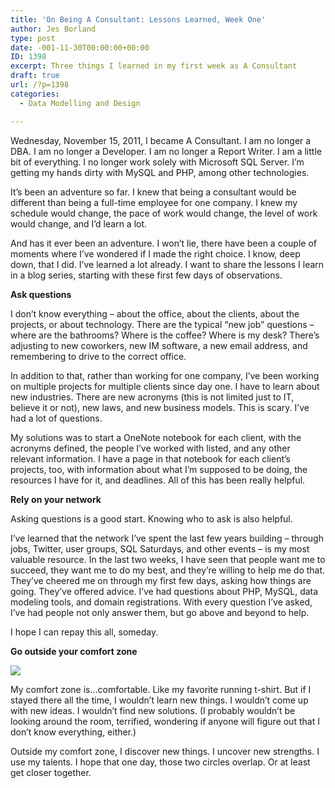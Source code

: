 ```yaml
---
title: 'On Being A Consultant: Lessons Learned, Week One'
author: Jes Borland
type: post
date: -001-11-30T00:00:00+00:00
ID: 1398
excerpt: Three things I learned in my first week as A Consultant
draft: true
url: /?p=1398
categories:
  - Data Modelling and Design

---
```

Wednesday, November 15, 2011, I became A Consultant. I am no longer a DBA. I am no longer a Developer. I am no longer a Report Writer. I am a little bit of everything. I no longer work solely with Microsoft SQL Server. I&#8217;m getting my hands dirty with MySQL and PHP, among other technologies. 

It&#8217;s been an adventure so far. I knew that being a consultant would be different than being a full-time employee for one company. I knew my schedule would change, the pace of work would change, the level of work would change, and I&#8217;d learn a lot. 

And has it ever been an adventure. I won&#8217;t lie, there have been a couple of moments where I&#8217;ve wondered if I made the right choice. I know, deep down, that I did. I&#8217;ve learned a lot already. I want to share the lessons I learn in a blog series, starting with these first few days of observations. 

**Ask questions** 

I don&#8217;t know everything &#8211; about the office, about the clients, about the projects, or about technology. There are the typical &#8220;new job&#8221; questions &#8211; where are the bathrooms? Where is the coffee? Where is my desk? There&#8217;s adjusting to new coworkers, new IM software, a new email address, and remembering to drive to the correct office. 

In addition to that, rather than working for one company, I&#8217;ve been working on multiple projects for multiple clients since day one. I have to learn about new industries. There are new acronyms (this is not limited just to IT, believe it or not), new laws, and new business models. This is scary. I&#8217;ve had a lot of questions. 

My solutions was to start a OneNote notebook for each client, with the acronyms defined, the people I&#8217;ve worked with listed, and any other relevant information. I have a page in that notebook for each client&#8217;s projects, too, with information about what I&#8217;m supposed to be doing, the resources I have for it, and deadlines. All of this has been really helpful. 

**Rely on your network** 

Asking questions is a good start. Knowing who to ask is also helpful. 

I&#8217;ve learned that the network I&#8217;ve spent the last few years building &#8211; through jobs, Twitter, user groups, SQL Saturdays, and other events &#8211; is my most valuable resource. In the last two weeks, I have seen that people want me to succeed, they want me to do my best, and they&#8217;re willing to help me do that. They&#8217;ve cheered me on through my first few days, asking how things are going. They&#8217;ve offered advice. I&#8217;ve had questions about PHP, MySQL, data modeling tools, and domain registrations. With every question I&#8217;ve asked, I&#8217;ve had people not only answer them, but go above and beyond to help. 

I hope I can repay this all, someday. 

**Go outside your comfort zone** 

![][1]

My comfort zone is&#8230;comfortable. Like my favorite running t-shirt. But if I stayed there all the time, I wouldn&#8217;t learn new things. I wouldn&#8217;t come up with new ideas. I wouldn&#8217;t find new solutions. (I probably wouldn&#8217;t be looking around the room, terrified, wondering if anyone will figure out that I don&#8217;t know everything, either.) 

Outside my comfort zone, I discover new things. I uncover new strengths. I use my talents. I hope that one day, those two circles overlap. Or at least get closer together.

 [1]: /wp-content/uploads/users/grrlgeek/your-comfort-zone.jpg?mtime=1322622240 ""